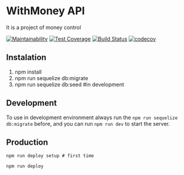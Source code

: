 # WithMoney API

It is a project of money control

[![Maintainability](https://api.codeclimate.com/v1/badges/fd2c888e3a8f375c2976/maintainability)](https://codeclimate.com/github/davidcostadev/api-withmoney/maintainability)
[![Test Coverage](https://api.codeclimate.com/v1/badges/fd2c888e3a8f375c2976/test_coverage)](https://codeclimate.com/github/davidcostadev/api-withmoney/test_coverage)
[![Build Status](https://travis-ci.org/davidcostadev/api-withmoney.svg?branch=master)](https://travis-ci.org/davidcostadev/api-withmoney)
[![codecov](https://codecov.io/gh/davidcostadev/api-withmoney/branch/master/graph/badge.svg)](https://codecov.io/gh/davidcostadev/api-withmoney)

## Instalation

1. npm install
2. npm run sequelize db:migrate
3. npm run sequelize db:seed #in development

## Development

To use in development environment always run the `npm run sequelize db:migrate` before, and you can
run `npm run dev` to start the server.

## Production

`npm run deploy setup # first time`

`npm run deploy`
